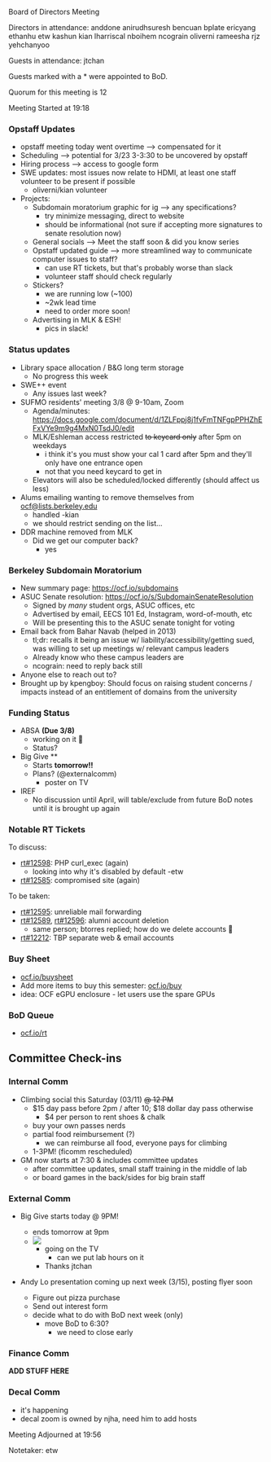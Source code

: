 Board of Directors Meeting

Directors in attendance:
anddone
anirudhsuresh
bencuan
bplate
ericyang
ethanhu
etw
kashun
kian
lharriscal
nboihem
ncograin
oliverni
rameesha
rjz
yehchanyoo

Guests in attendance:
jtchan

Guests marked with a * were appointed to BoD.

Quorum for this meeting is 12

Meeting Started at 19:18

### Opstaff Updates
- opstaff meeting today went overtime --> compensated for it
- Scheduling --> potential for 3/23 3-3:30 to be uncovered by opstaff
- Hiring process --> access to google form
- SWE updates: most issues now relate to HDMI, at least one staff volunteer to be present if possible
    - oliverni/kian volunteer
- Projects:
    - Subdomain moratorium graphic for ig --> any specifications?
        - try minimize messaging, direct to website
        - should be informational (not sure if accepting more signatures to senate resolution now)
    - General socials --> Meet the staff soon & did you know series
    - Opstaff updated guide --> more streamlined way to communicate computer issues to staff?
        - can use RT tickets, but that's probably worse than slack
        - volunteer staff should check regularly
    - Stickers?
        - we are running low (~100)
        - ~2wk lead time
        - need to order more soon!
    - Advertising in MLK & ESH!
        - pics in slack!


### Status updates
- Library space allocation / B&G long term storage
    - No progress this week
- SWE++ event
    - Any issues last week?
- SUFMO residents' meeting 3/8 @ 9-10am, Zoom
    - Agenda/minutes: https://docs.google.com/document/d/1ZLFppj8j1fvFmTNFgpPPHZhEFxVYe9m9g4MxN0TsdJ0/edit
    - MLK/Eshleman access restricted ~~to keycard only~~ after 5pm on weekdays
        - i think it's you must show your cal 1 card after 5pm and they'll only have one entrance open
        - not that you need keycard to get in
    - Elevators will also be scheduled/locked differently (should affect us less)
- Alums emailing wanting to remove themselves from ocf@lists.berkeley.edu
    - handled -kian
    - we should restrict sending on the list...
- DDR machine removed from MLK
    - Did we get our computer back?
        - yes

### Berkeley Subdomain Moratorium
- New summary page: https://ocf.io/subdomains
- ASUC Senate resolution: https://ocf.io/s/SubdomainSenateResolution
    - Signed by *many* student orgs, ASUC offices, etc
    - Advertised by email, EECS 101 Ed, Instagram, word-of-mouth, etc
    - Will be presenting this to the ASUC senate tonight for voting
- Email back from Bahar Navab (helped in 2013)
    - tl;dr: recalls it being an issue w/ liability/accessibility/getting sued, was willing to set up meetings w/ relevant campus leaders
    - Already know who these campus leaders are
    - ncograin: need to reply back still
- Anyone else to reach out to?
- Brought up by kpengboy: Should focus on raising student concerns / impacts instead of an entitlement of domains from the university

### Funding Status
- ABSA **(Due 3/8)**
    - working on it 🥲
    - Status?
- Big Give **
    - Starts **tomorrow!!**
    - Plans? (@externalcomm)
        - poster on TV
- IREF
    - No discussion until April, will table/exclude from future BoD notes until it is brought up again

### Notable RT Tickets
To discuss:
- [rt#12598](https://ocf.io/rt/12598): PHP curl_exec (again)
    - looking into why it's disabled by default -etw
- [rt#12585](https://ocf.io/rt/12585): compromised site (again)

To be taken:
- [rt#12595](https://ocf.io/rt/12595): unreliable mail forwarding
- [rt#12589](https://ocf.io/rt/12589), [rt#12596](https://ocf.io/rt/12596): alumni account deletion
    - same person; btorres replied; how do we delete accounts 🗿
- [rt#12212](https://ocf.io/rt/12212): TBP separate web & email accounts

### Buy Sheet
- [ocf.io/buysheet](http://ocf.io/buysheet)
- Add more items to buy this semester: [ocf.io/buy](http://ocf.io/buy)
- idea: OCF eGPU enclosure - let users use the spare GPUs

### BoD Queue
- [ocf.io/rt](http://ocf.io/rt)

## Committee Check-ins

### Internal Comm
- Climbing social this Saturday (03/11) ~~@ 12 PM~~
    - $15 day pass before 2pm / after 10; $18 dollar day pass otherwise
        - $4 per person to rent shoes & chalk
    - buy your own passes nerds
    - partial food reimbursement (?)
        - we can reimburse all food, everyone pays for climbing
    - 1-3PM! (ficomm rescheduled)
- GM now starts at 7:30 & includes committee updates
    - after committee updates, small staff training in the middle of lab
    - or board games in the back/sides for big brain staff

### External Comm
- Big Give starts today @ 9PM!
    - ends tomorrow at 9pm
    - ![](https://notes.ocf.berkeley.edu/uploads/4caacb7f-0988-4960-8c79-b31d53fedb4c.png)
        - going on the TV
            - can we put lab hours on it
        - Thanks jtchan

- Andy Lo presentation coming up next week (3/15), posting flyer soon
    - Figure out pizza purchase
    - Send out interest form
    - decide what to do with BoD next week (only)
        - move BoD to 6:30?
            - we need to close early

### Finance Comm
**ADD STUFF HERE**

### Decal Comm
- it's happening
- decal zoom is owned by njha, need him to add hosts


Meeting Adjourned at 19:56

Notetaker: etw
